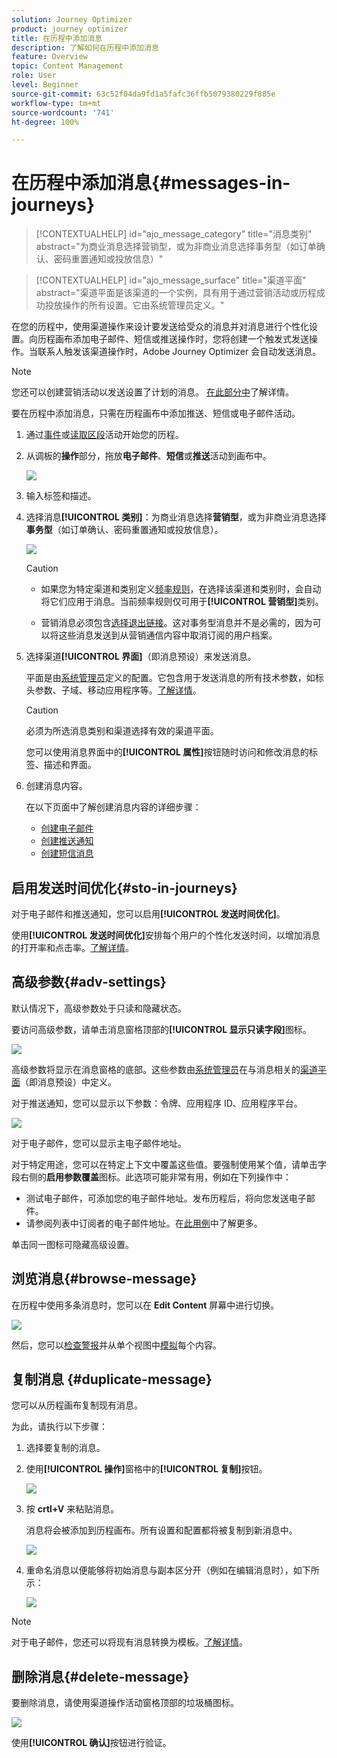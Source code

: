 ```yaml
---
solution: Journey Optimizer
product: journey optimizer
title: 在历程中添加消息
description: 了解如何在历程中添加消息
feature: Overview
topic: Content Management
role: User
level: Beginner
source-git-commit: 63c52f04da9fd1a5fafc36ffb5079380229f885e
workflow-type: tm+mt
source-wordcount: '741'
ht-degree: 100%

---
```



# 在历程中添加消息{#messages-in-journeys}

>[!CONTEXTUALHELP]
>id="ajo_message_category"
>title="消息类别"
>abstract="为商业消息选择营销型，或为非商业消息选择事务型（如订单确认、密码重置通知或投放信息）"

>[!CONTEXTUALHELP]
>id="ajo_message_surface"
>title="渠道平面"
>abstract="渠道平面是该渠道的一个实例，具有用于通过营销活动或历程成功投放操作的所有设置。它由系统管理员定义。"

在您的历程中，使用渠道操作来设计要发送给受众的消息并对消息进行个性化设置。向历程画布添加电子邮件、短信或推送操作时，您将创建一个触发式发送操作。当联系人触发该渠道操作时，Adobe Journey Optimizer 会自动发送消息。


>[!NOTE]
>您还可以创建营销活动以发送设置了计划的消息。 [在此部分中](../campaigns/get-started-with-campaigns.md)了解详情。


要在历程中添加消息，只需在历程画布中添加推送、短信或电子邮件活动。

1. 通过[事件](../building-journeys/general-events.md)或[读取区段](../building-journeys/read-segment.md)活动开始您的历程。

1. 从调板的&#x200B;**操作**&#x200B;部分，拖放&#x200B;**电子邮件**、**短信**&#x200B;或&#x200B;**推送**&#x200B;活动到画布中。

   ![](assets/add-a-message.png)

1. 输入标签和描述。

1. 选择消息&#x200B;**[!UICONTROL 类别]**：为商业消息选择&#x200B;**营销型**，或为非商业消息选择&#x200B;**事务型**（如订单确认、密码重置通知或投放信息）。

   ![](assets/inline-message-category.png)

   >[!CAUTION]
   >
   >* 如果您为特定渠道和类别定义[频率规则](../configuration/frequency-rules.md)，在选择该渠道和类别时，会自动将它们应用于消息。当前频率规则仅可用于&#x200B;**[!UICONTROL 营销型]**&#x200B;类别。
   >
   >* 营销消息必须包含[选择退出链接](../privacy/opt-out.md#opt-out-management)。这对事务型消息并不是必需的，因为可以将这些消息发送到从营销通信内容中取消订阅的用户档案。


1. 选择渠道&#x200B;**[!UICONTROL 界面]**（即消息预设）来发送消息。

   平面是由[系统管理员](../start/path/administrator.md)定义的配置。它包含用于发送消息的所有技术参数，如标头参数、子域、移动应用程序等。[了解详情](../configuration/channel-surfaces.md)。

   >[!CAUTION]
   >
   >必须为所选消息类别和渠道选择有效的渠道平面。

   您可以使用消息界面中的&#x200B;**[!UICONTROL 属性]**&#x200B;按钮随时访问和修改消息的标签、描述和界面。

1. 创建消息内容。

   在以下页面中了解创建消息内容的详细步骤：

   * [创建电子邮件](create-email.md)
   * [创建推送通知](create-push.md)
   * [创建短信消息](create-sms.md)

## 启用发送时间优化{#sto-in-journeys}

对于电子邮件和推送通知，您可以启用&#x200B;**[!UICONTROL 发送时间优化]**。

使用&#x200B;**[!UICONTROL 发送时间优化]**&#x200B;安排每个用户的个性化发送时间，以增加消息的打开率和点击率。[了解详情](../messages/send-time-optimization.md)。

## 高级参数{#adv-settings}

默认情况下，高级参数处于只读和隐藏状态。

要访问高级参数，请单击消息窗格顶部的&#x200B;**[!UICONTROL 显示只读字段]**&#x200B;图标。

![](assets/show-read-only.png)

高级参数将显示在消息窗格的底部。这些参数由[系统管理员](../start/path/administrator.md)在与消息相关的[渠道平面](../configuration/channel-surfaces.md)（即消息预设）中定义。

对于推送通知，您可以显示以下参数：令牌、应用程序 ID、应用程序平台。

![](assets/push-adv-parameters.png)

对于电子邮件，您可以显示主电子邮件地址。

对于特定用途，您可以在特定上下文中覆盖这些值。要强制使用某个值，请单击字段右侧的&#x200B;**启用参数覆盖**&#x200B;图标。此选项可能非常有用，例如在下列操作中：

* 测试电子邮件，可添加您的电子邮件地址。发布历程后，将向您发送电子邮件。
* 请参阅列表中订阅者的电子邮件地址。在[此用例](../building-journeys/message-to-subscribers-uc.md)中了解更多。

单击同一图标可隐藏高级设置。

## 浏览消息{#browse-message}

在历程中使用多条消息时，您可以在 **Edit Content** 屏幕中进行切换。

![](assets/inline-messages-multi-content.png)

然后，您可以[检查警报](alerts.md)并从单个视图中[模拟](../design/preview.md)每个内容。

## 复制消息 {#duplicate-message}

您可以从历程画布复制现有消息。

为此，请执行以下步骤：

1. 选择要复制的消息。

1. 使用&#x200B;**[!UICONTROL 操作]**&#x200B;窗格中的&#x200B;**[!UICONTROL 复制]**&#x200B;按钮。

   ![](assets/message-duplicate.png)

1. 按 **crtl+V** 来粘贴消息。

   消息将会被添加到历程画布。所有设置和配置都将被复制到新消息中。

   ![](assets/message-duplicated.png)

1. 重命名消息以便能够将初始消息与副本区分开（例如在编辑消息时），如下所示：

   ![](assets/multi-message.png)


>[!NOTE]
>
>对于电子邮件，您还可以将现有消息转换为模板。[了解详情](../design/email-templates.md)。

## 删除消息{#delete-message}

要删除消息，请使用渠道操作活动窗格顶部的垃圾桶图标。

![](assets/delete-message.png)

使用&#x200B;**[!UICONTROL 确认]**&#x200B;按钮进行验证。
